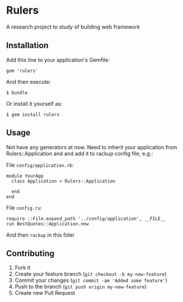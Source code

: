 # Rulers

A research project to study of building web framework

## Installation

Add this line to your application's Gemfile:

    gem 'rulers'

And then execute:

    $ bundle

Or install it yourself as:

    $ gem install rulers

## Usage

Not have any generators at now.
Need to inherit your application from Rulers::Application and and add it to rackup config file, e.g.:

File ``config/application.rb``:

    module YourApp
      class Application < Rulers::Application

      end
    end

File ``config.ru``:

    require ::File.expand_path '../config/application', __FILE__
    run BestQuotes::Application.new

And then ``rackup`` in this foler

## Contributing

1. Fork it
2. Create your feature branch (`git checkout -b my-new-feature`)
3. Commit your changes (`git commit -am 'Added some feature'`)
4. Push to the branch (`git push origin my-new-feature`)
5. Create new Pull Request
